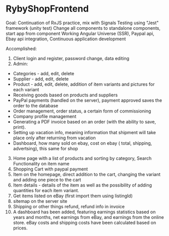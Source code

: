 # RybyShopFrontend
Goal:
Continuation of RxJS practice, mix with Signals
Testing using "Jest" framework (unity test)
Change all components to standalone components, start app from component
Working Angular Universe (SSR),
Paypal api, Ebay api integration,
Continuous application development 

 Accomplished:
1. Client login and register, password change, data editing
2. Admin: 
  - Categories - add, edit, delete
  - Supplier - add, edit, delete
  - Product - add, edit, delete, addition of item variants and pictures for each variant
  - Receiving goods based on products and suppliers
  - PayPal payments (handled on the server), payment approved saves the order to the database
  - Order management, order status, a certain form of commissioning
  - Company profile management
  - Generating a PDF invoice based on an order (with the ability to save, print).
  - Setting up vacation info, meaning information that shipment will take place only after returning from vacation
  - Dashboard, how many sold on ebay, cost on ebay ( total, shipping, advertsing), this same for shop


3. Home page with a list of products and sorting by category, Search Functionality on item name
4. Shopping Cart with paypal payment
5. Item on the homepage, direct addition to the cart, changing the variant and adding one piece to the cart
6. Item details - details of the item as well as the possibility of adding quantities for each item variant.
7. Get items listed on eBay (first import them using listingId)
8. sitemap on the server site
9. Shipping or other things refund, refund info in invoice
10. A dashboard has been added, featuring earnings statistics based on years and months, net earnings from eBay, and earnings from the online store. eBay costs and shipping costs have been calculated based on prices.
